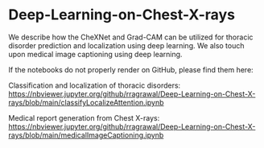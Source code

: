 # Deep-Learning-on-Chest-X-rays
We describe how the CheXNet and Grad-CAM can be utilized for thoracic disorder prediction and localization using deep learning. We also touch upon medical image captioning using deep learning. 

If the notebooks do not properly render on GitHub, please find them here:

Classification and localization of thoracic disorders: https://nbviewer.jupyter.org/github/rragrawal/Deep-Learning-on-Chest-X-rays/blob/main/classifyLocalizeAttention.ipynb

Medical report generation from Chest X-rays: https://nbviewer.jupyter.org/github/rragrawal/Deep-Learning-on-Chest-X-rays/blob/main/medicalImageCaptioning.ipynb
